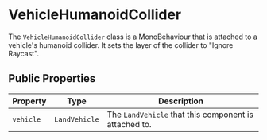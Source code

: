 # VehicleHumanoidCollider

The `VehicleHumanoidCollider` class is a MonoBehaviour that is attached to a vehicle's humanoid collider. It sets the layer of the collider to "Ignore Raycast".

## Public Properties

| Property | Type        | Description                                      |
| -------- | ----------- | ------------------------------------------------ |
| `vehicle`  | `LandVehicle` | The `LandVehicle` that this component is attached to. |
